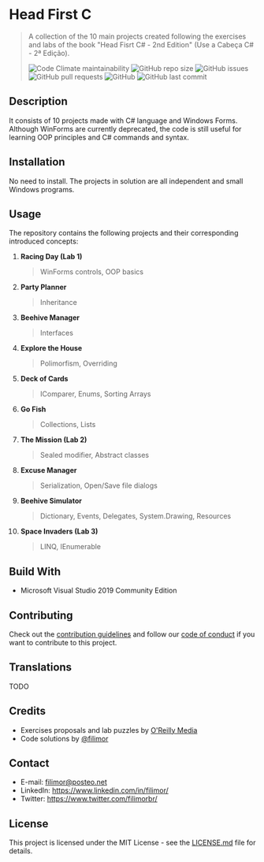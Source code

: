 # Head First C

> A collection of the 10 main projects created following the exercises and labs of the book "Head Fisrt C# - 2nd Edition" (Use a Cabeça C# - 2ª Edição).
>
> ![Code Climate maintainability](https://img.shields.io/codeclimate/maintainability/filimor/head-first-csharp)
> ![GitHub repo size](https://img.shields.io/github/repo-size/filimor/head-first-csharp)
> ![GitHub issues](https://img.shields.io/github/issues-raw/filimor/head-first-csharp)
> ![GitHub pull requests](https://img.shields.io/github/issues-pr-raw/filimor/head-first-csharp)
> ![GitHub](https://img.shields.io/github/license/filimor/head-first-csharp)
> ![GitHub last commit](https://img.shields.io/github/last-commit/filimor/head-first-csharp)

## Description

It consists of 10 projects made with C# language and Windows Forms. Although WinForms are currently deprecated, the code is still useful for learning OOP principles and C# commands and syntax.

## Installation

No need to install. The projects in solution are all independent and small Windows programs.

## Usage

The repository contains the following projects and their corresponding introduced concepts:

1. **Racing Day (Lab 1)**
   > WinForms controls, OOP basics
2. **Party Planner**
   > Inheritance
3. **Beehive Manager**
   > Interfaces
4. **Explore the House**
   > Polimorfism, Overriding
5. **Deck of Cards**
   > IComparer, Enums, Sorting Arrays
6. **Go Fish**
   > Collections, Lists
7. **The Mission (Lab 2)**
   > Sealed modifier, Abstract classes
8. **Excuse Manager**
   > Serialization, Open/Save file dialogs
9. **Beehive Simulator**
   > Dictionary, Events, Delegates, System.Drawing, Resources
10. **Space Invaders (Lab 3)**
    > LINQ, IEnumerable

## Build With

- Microsoft Visual Studio 2019 Community Edition

## Contributing

Check out the [contribution guidelines](https://github.com/filimor/head-first-csharp/blob/master/CONTRIBUTING.md) and follow our [code of conduct](https://github.com/filimor/head-first-csharp/blob/master/CODE_OF_CONDUCT.md) if you want to contribute to this project.

## Translations

TODO

## Credits

- Exercises proposals and lab puzzles by [O'Reilly Media](https://github.com/head-first-csharp)
- Code solutions by [@filimor](https://github.com/filimor/)

## Contact

- E-mail: filimor@posteo.net
- LinkedIn: https://www.linkedin.com/in/filimor/
- Twitter: https://www.twitter.com/filimorbr/

## License

This project is licensed under the MIT License - see the [LICENSE.md](https://github.com/filimor/head-first-csharp/blob/master/LICENSE "MIT") file for details.


